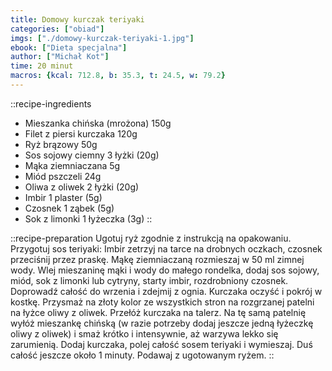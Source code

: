 ```yaml
---
title: Domowy kurczak teriyaki
categories: ["obiad"]
imgs: ["./domowy-kurczak-teriyaki-1.jpg"]
ebook: ["Dieta specjalna"]
author: ["Michał Kot"]
time: 20 minut
macros: {kcal: 712.8, b: 35.3, t: 24.5, w: 79.2}
---
```


::recipe-ingredients
- Mieszanka chińska (mrożona) 150g
- Filet z piersi kurczaka 120g
- Ryż brązowy 50g
- Sos sojowy ciemny 3 łyżki (20g)
- Mąka ziemniaczana 5g
- Miód pszczeli 24g
- Oliwa z oliwek 2 łyżki (20g)
- Imbir 1 plaster (5g)
- Czosnek 1 ząbek (5g)
- Sok z limonki 1 łyżeczka (3g)
::

::recipe-preparation
Ugotuj ryż zgodnie z instrukcją na opakowaniu. Przygotuj sos teriyaki: Imbir zetrzyj na tarce na drobnych oczkach, czosnek przeciśnij przez praskę. Mąkę ziemniaczaną rozmieszaj w 50 ml zimnej wody. Wlej mieszaninę mąki i wody do małego rondelka, dodaj sos sojowy, miód, sok z limonki lub cytryny, starty imbir, rozdrobniony czosnek. Doprowadź całość do wrzenia i zdejmij z ognia. Kurczaka oczyść i pokrój w kostkę. Przysmaż na złoty kolor ze wszystkich stron na rozgrzanej patelni na łyżce oliwy z oliwek. Przełóż kurczaka na talerz. Na tę samą patelnię wyłóż mieszankę chińską (w razie potrzeby dodaj jeszcze jedną łyżeczkę oliwy z oliwek) i smaż krótko i intensywnie, aż warzywa lekko się zarumienią. Dodaj kurczaka, polej całość sosem teriyaki i wymieszaj. Duś całość jeszcze około 1 minuty. Podawaj z ugotowanym ryżem.
::